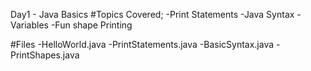 Day1 - Java Basics
#Topics Covered;
-Print Statements
-Java Syntax
-Variables
-Fun shape Printing

#Files
-HelloWorld.java
-PrintStatements.java
-BasicSyntax.java
-PrintShapes.java